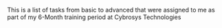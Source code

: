 This is a list of tasks from basic to advanced that were assigned to me as part of my 6-Month training period at Cybrosys Technologies
